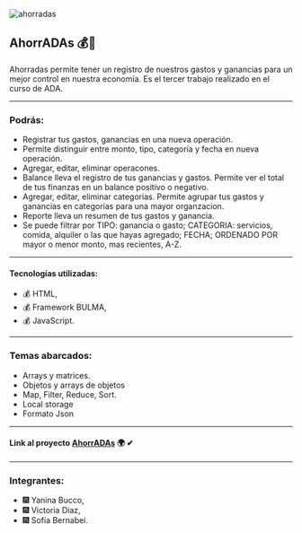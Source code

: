 ![ahorradas](https://sofiabernabeicejas.github.io/AhorrADAs/imagenes/ahorradas.png)

## AhorrADAs 💰💸

Ahorradas permite tener un registro de nuestros gastos y ganancias para un mejor control en nuestra economía.
Es el tercer trabajo realizado en el curso de ADA.

---

### Podrás:

- Registrar tus gastos, ganancias en una nueva operación.
- Permite distinguir entre monto, tipo, categoría y fecha en nueva operación.
- Agregar, editar, eliminar operacones.
- Balance lleva el registro de tus ganancias y gastos. Permite ver el total de tus finanzas en un balance positivo o negativo.
- Agregar, editar, eliminar categorias. Permite agrupar tus gastos y ganancias en categorías para una mayor organzacion.
- Reporte lleva un resumen de tus gastos y ganancia.
- Se puede filtrar por TIPO: ganancia o gasto; CATEGORIA: servicios, comida, alquiler o las que hayas agregado; FECHA; ORDENADO POR mayor o menor monto, mas recientes, A-Z.

---

#### Tecnologías utilizadas:

- 💰 HTML,
- 💰 Framework BULMA,
- 💰 JavaScript.

---

### Temas abarcados:

- Arrays y matrices.
- Objetos y arrays de objetos
- Map, Filter, Reduce, Sort.
- Local storage
- Formato Json

---

#### Link al proyecto [AhorrADAs](https://sofiabernabeicejas.github.io/AhorrADAs/) 🌍 ✔

---

### Integrantes:

- 🎆 Yanina Bucco,
- 🎆 Victoria Diaz,
- 🎆 Sofía Bernabei.
